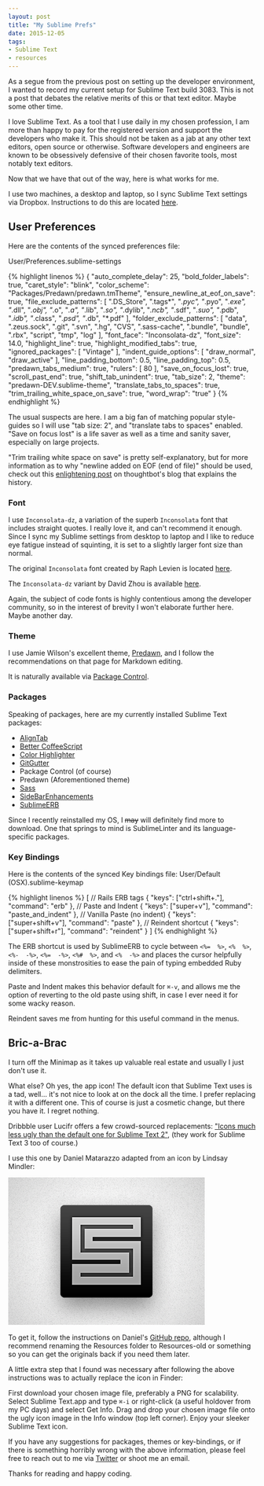 ```yaml
---
layout: post
title: "My Sublime Prefs"
date: 2015-12-05
tags: 
- Sublime Text
- resources
---
```


As a segue from the previous post on setting up the developer environment, I wanted to record my current setup for Sublime Text build 3083. <!-- more -->This is not a post that debates the relative merits of this or that text editor. Maybe some other time.

I love Sublime Text. As a tool that I use daily in my chosen profession, I am more than happy to pay for the registered version and support the developers who make it. This should not be taken as a jab at any other text editors, open source or otherwise. Software developers and engineers are known to be obsessively defensive of their chosen favorite tools, most notably text editors.

Now that we have that out of the way, here is what works for me.

I use two machines, a desktop and laptop, so I sync Sublime Text settings via Dropbox. Instructions to do this are located [here](https://packagecontrol.io/docs/syncing "docs").

## User Preferences

Here are the contents of the synced preferences file:

User/Preferences.sublime-settings

{% highlight linenos %}
{
  "auto_complete_delay": 25,
  "bold_folder_labels": true,
  "caret_style": "blink",
  "color_scheme": "Packages/Predawn/predawn.tmTheme",
  "ensure_newline_at_eof_on_save": true,
  "file_exclude_patterns":
  [
    ".DS_Store",
    ".tags*",
    "*.pyc",
    "*.pyo",
    "*.exe",
    "*.dll",
    "*.obj",
    "*.o",
    "*.a",
    "*.lib",
    "*.so",
    "*.dylib",
    "*.ncb",
    "*.sdf",
    "*.suo",
    "*.pdb",
    "*.idb",
    "*.class",
    "*.psd",
    "*.db",
    "*.pdf"
  ],
  "folder_exclude_patterns":
  [
    "data",
    ".zeus.sock",
    ".git",
    ".svn",
    ".hg",
    "CVS",
    ".sass-cache",
    ".bundle",
    "bundle",
    ".rbx",
    "script",
    "tmp",
    "log"
  ],
  "font_face": "Inconsolata-dz",
  "font_size": 14.0,
  "highlight_line": true,
  "highlight_modified_tabs": true,
  "ignored_packages":
  [
    "Vintage"
  ],
  "indent_guide_options":
  [
    "draw_normal",
    "draw_active"
  ],
  "line_padding_bottom": 0.5,
  "line_padding_top": 0.5,
  "predawn_tabs_medium": true,
  "rulers":
  [
    80
  ],
  "save_on_focus_lost": true,
  "scroll_past_end": true,
  "shift_tab_unindent": true,
  "tab_size": 2,
  "theme": "predawn-DEV.sublime-theme",
  "translate_tabs_to_spaces": true,
  "trim_trailing_white_space_on_save": true,
  "word_wrap": "true"
}
{% endhighlight %}

The usual suspects are here. I am a big fan of matching popular style-guides so I will use "tab size: 2", and "translate tabs to spaces" enabled. "Save on focus lost" is a life saver as well as a time and sanity saver, especially on large projects.

"Trim trailing white space on save" is pretty self-explanatory, but for more information as to why "newline added on EOF (end of file)" should be used, check out this [enlightening post](https://robots.thoughtbot.com/no-newline-at-end-of-file "blog post") on thoughtbot's blog that explains the history.

### Font

I use `Inconsolata-dz`, a variation of the superb `Inconsolata` font that includes straight quotes. I really love it, and can't recommend it enough. Since I sync my Sublime settings from desktop to laptop and I like to reduce eye fatigue instead of squinting, it is set to a slightly larger font size than normal.

The original `Inconsolata` font created by Raph Levien is located [here](http://levien.com/type/myfonts/inconsolata.html "download page").

The `Inconsolata-dz` variant by David Zhou is available [here](http://nodnod.net/2009/feb/12/adding-straight-single-and-double-quotes-inconsola/ "blog and download page").

Again, the subject of code fonts is highly contentious among the developer community, so in the interest of brevity I won't elaborate further here. Maybe another day. 

### Theme

I use Jamie Wilson's excellent theme, [Predawn](http://github.com/jamiewilson/predawn "GitHub"), and I follow the recommendations on that page for Markdown editing. 

It is naturally available via [Package Control](https://packagecontrol.io/packages/Predawn "Package Control").

### Packages

Speaking of packages, here are my currently installed Sublime Text packages: 

* [AlignTab](https://packagecontrol.io/packages/AlignTab "Package Control")
* [Better CoffeeScript](https://packagecontrol.io/packages/Better%20CoffeeScript "Package Control")
* [Color Highlighter](https://packagecontrol.io/packages/Color%20Highlighter "Package Control")
* [GitGutter](https://packagecontrol.io/packages/GitGutter "Package Control")
* Package Control (of course)
* Predawn (Aforementioned theme)
* [Sass](https://packagecontrol.io/packages/Sass "Package Control")
* [SideBarEnhancements](https://packagecontrol.io/packages/SideBarEnhancements "Package Control")
* [SublimeERB](https://packagecontrol.io/packages/SublimeERB "Package Control")

Since I recently reinstalled my OS, I ~~may~~ will definitely find more to download. One that springs to mind is Sublime​Linter and its language-specific packages.

### Key Bindings

Here is the contents of the synced Key bindings file:
User/Default (OSX).sublime-keymap

{% highlight linenos %}
[
// Rails ERB tags
{ "keys": ["ctrl+shift+."], "command": "erb" },
// Paste and Indent
{ "keys": ["super+v"], "command": "paste_and_indent" },
// Vanilla Paste (no indent)
{ "keys": ["super+shift+v"], "command": "paste" },
// Reindent shortcut
{ "keys": ["super+shift+r"],  "command": "reindent" }
]
{% endhighlight %}

The ERB shortcut is used by SublimeERB to cycle between `<%=  %>`, `<%  %>`, `<%-  -%>`, `<%=  -%>`, `<%#  %>`, and `<%  -%>` and places the cursor helpfully inside of these monstrosities to ease the pain of typing embedded Ruby delimiters. 

Paste and Indent makes this behavior default for `⌘-v`, and allows me the option of reverting to the old paste using shift, in case I ever need it for some wacky reason.

Reindent saves me from hunting for this useful command in the menus. 

## Bric-a-Brac

I turn off the Minimap as it takes up valuable real estate and usually I just don't use it.

What else? Oh yes, the app icon! The default icon that Sublime Text uses is a tad, well... it's not nice to look at on the dock all the time. I prefer replacing it with a different one. This of course is just a cosmetic change, but there you have it. I regret nothing. 

Dribbble user Lucifr offers a few crowd-sourced replacements: ["Icons much less ugly than the default one for Sublime Text 2"](https://dribbble.com/lucifr/buckets/32936-Sublime-Text-2-Replacement-Icons "Dribbble"), (they work for Sublime Text 3 too of course.)

I use this one by Daniel Matarazzo adapted from an icon by Lindsay Mindler:

![Sublime Text alternate icon](/public/images/sublime_text_icon_preview.png "Alternate icon")

To get it, follow the instructions on Daniel's [GitHub repo](https://github.com/dbmzzo/Sublime-Text-2-Icon "repo on GitHub"), although I recommend renaming the Resources folder to Resources-old or something so you can get the originals back if you need them later.

A little extra step that I found was necessary after following the above instructions was to actually replace the icon in Finder:

First download your chosen image file, preferably a PNG for scalability. Select Sublime Text.app and type `⌘-i` or right-click (a useful holdover from my PC days) and select Get Info. Drag and drop your chosen image file onto the ugly icon image in the Info window (top left corner). Enjoy your sleeker Sublime Text icon.

If you have any suggestions for packages, themes or key-bindings, or if there is something horribly wrong with the above information, please feel free to reach out to me via [Twitter](https://twitter.com/chileannick "my Twitter") or shoot me an email. 

Thanks for reading and happy coding.
